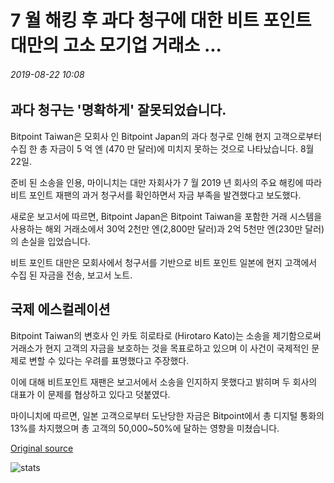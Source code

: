 # 7 월 해킹 후 과다 청구에 대한 비트 포인트 대만의 고소 모기업 거래소 ...

###### 2019-08-22 10:08

## 과다 청구는 '명확하게' 잘못되었습니다.

Bitpoint Taiwan은 모회사 인 Bitpoint Japan의 과다 청구로 인해 현지 고객으로부터 수집 한 총 자금이 5 억 엔 (470 만 달러)에 미치지 못하는 것으로 나타났습니다. 8월 22일.

준비 된 소송을 인용, 마이니치는 대만 자회사가 7 월 2019 년 회사의 주요 해킹에 따라 비트 포인트 재팬의 과거 청구서를 확인하면서 자금 부족을 발견했다고 보도했다.

새로운 보고서에 따르면, Bitpoint Japan은 Bitpoint Taiwan을 포함한 거래 시스템을 사용하는 해외 거래소에서 30억 2천만 엔(2,800만 달러)과 2억 5천만 엔(230만 달러)의 손실을 입었습니다.

비트 포인트 대만은 모회사에서 청구서를 기반으로 비트 포인트 일본에 현지 고객에서 수집 된 자금을 전송, 보고서 노트.

## 국제 에스컬레이션

Bitpoint Taiwan의 변호사 인 카토 히로타로 (Hirotaro Kato)는 소송을 제기함으로써 거래소가 현지 고객의 자금을 보호하는 것을 목표로하고 있으며 이 사건이 국제적인 문제로 변할 수 있다는 우려를 표명했다고 주장했다.

이에 대해 비트포인트 재팬은 보고서에서 소송을 인지하지 못했다고 밝히며 두 회사의 대표가 이 문제를 협상하고 있다고 덧붙였다.

마이니치에 따르면, 일본 고객으로부터 도난당한 자금은 Bitpoint에서 총 디지털 통화의 13%를 차지했으며 총 고객의 50,000~50%에 달하는 영향을 미쳤습니다.

[Original source](https://cointelegraph.com/news/bitpoint-taiwans-sues-parent-exchange-for-overbilling-after-july-hack)

![stats](https://c.statcounter.com/11760860/0/a89fa40b/1/ "stats")